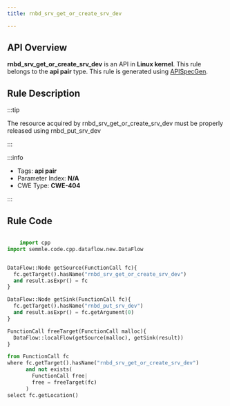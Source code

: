 ```yaml
---
title: rnbd_srv_get_or_create_srv_dev

---
```



## API Overview
**rnbd_srv_get_or_create_srv_dev** is an API in **Linux kernel**. This rule belongs to the **api pair** type. This rule is generated using [APISpecGen](../../tools/APISpecGen).
## Rule Description

:::tip

The resource acquired by rnbd_srv_get_or_create_srv_dev must be properly released using rnbd_put_srv_dev

:::

:::info

- Tags: **api pair**
- Parameter Index: **N/A**
- CWE Type: **CWE-404**

:::

## Rule Code
```python

    import cpp
import semmle.code.cpp.dataflow.new.DataFlow


DataFlow::Node getSource(FunctionCall fc){
  fc.getTarget().hasName("rnbd_srv_get_or_create_srv_dev")
  and result.asExpr() = fc
}

DataFlow::Node getSink(FunctionCall fc){
  fc.getTarget().hasName("rnbd_put_srv_dev")
  and result.asExpr() = fc.getArgument(0)
}

FunctionCall freeTarget(FunctionCall malloc){
  DataFlow::localFlow(getSource(malloc), getSink(result))
}

from FunctionCall fc
where fc.getTarget().hasName("rnbd_srv_get_or_create_srv_dev")
      and not exists(
        FunctionCall free| 
        free = freeTarget(fc)
      )
select fc.getLocation()

    
```